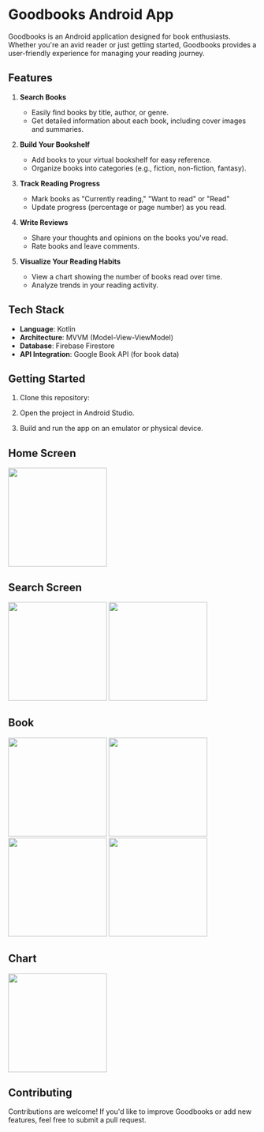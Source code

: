 # Goodbooks Android App

Goodbooks is an Android application designed for book enthusiasts. Whether you're an avid reader or just getting started, Goodbooks provides a user-friendly experience for managing your reading journey.

## Features

1. **Search Books**
   - Easily find books by title, author, or genre.
   - Get detailed information about each book, including cover images and summaries.

2. **Build Your Bookshelf**
   - Add books to your virtual bookshelf for easy reference.
   - Organize books into categories (e.g., fiction, non-fiction, fantasy).

3. **Track Reading Progress**
   - Mark books as "Currently reading," "Want to read" or "Read"
   - Update progress (percentage or page number) as you read.

4. **Write Reviews**
   - Share your thoughts and opinions on the books you've read.
   - Rate books and leave comments.

5. **Visualize Your Reading Habits**
   - View a chart showing the number of books read over time.
   - Analyze trends in your reading activity.

## Tech Stack

- **Language**: Kotlin
- **Architecture**: MVVM (Model-View-ViewModel)
- **Database**: Firebase Firestore
- **API Integration**: Google Book API (for book data)

## Getting Started

1. Clone this repository:
   
2. Open the project in Android Studio.

3. Build and run the app on an emulator or physical device.

## Home Screen
<img src="https://github.com/minhmdl48/Goodbooks/assets/98569605/f9d325c8-1afe-4b1c-8a6a-fe414bb7d795" width="200" />

## Search Screen
<img src="https://github.com/minhmdl48/Goodbooks/assets/98569605/464d6061-e628-4e4b-b469-96af1a20161d" width="200" />
<img src="https://github.com/minhmdl48/Goodbooks/assets/98569605/8609fea2-4b71-4882-b1a6-d1436bb55db1" width="200" />

## Book 
<img src="https://github.com/minhmdl48/Goodbooks/assets/98569605/0d0a2f00-ce77-4ffa-89c8-260ddd8876c1" width="200" />
<img src="https://github.com/minhmdl48/Goodbooks/assets/98569605/0781276e-0fdc-432a-b1ed-ee261215801c" width="200" />
<img src="https://github.com/minhmdl48/Goodbooks/assets/98569605/d55802ed-e3d8-420d-b743-d256de4bb5ed" width="200" />
<img src="https://github.com/minhmdl48/Goodbooks/assets/98569605/6064fe7a-cfc7-4c74-bd0d-761ab88076df" width="200" />

## Chart
<img src="https://github.com/minhmdl48/Goodbooks/assets/98569605/cab7c3e0-6e45-4556-bcce-59b33a78973d" width="200" />

## Contributing

Contributions are welcome! If you'd like to improve Goodbooks or add new features, feel free to submit a pull request.

